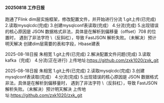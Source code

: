 #### 20250818 工作日报
跑通了Flink dim层实施框架，修改配置文件，并开始进行分流
1.git上传(已完成)
2.读取mysqlcdc(完成)
3.创建mysqlconf表读取(完成）
4.分流(完成)
5.出现错误的核心原因是 JSON 数据格式非法，具体是在解析到偏移量（offset）708 的位置时，
遇到了非法字符 \（反斜杠），导致 FastJSON 解析失败。（未解决）预计明天解决
创建dim层需要的表和字段，Hbase建表

2025-08-18日报 朱相宽
1.git上传(已完成)
2.解决配置文件问题(完成)
3.读取kafka（完成）
4.分流(正在进行)
上传地址:https://github.com/zxk1020/zxk_git



2025-08-18日报 朱相宽
1.git上传(已完成)
2.读取mysqlcdc(完成)
3.创建mysqlconf表读取(完成）
4.分流(完成)
5.出现错误的核心原因是 JSON 数据格式非法，具体是在解析到偏移量时，
遇到了非法字符 \（反斜杠），导致 FastJSON 解析失败。（未解决）预计明天解决
上传地址:https://github.com/zxk1020/zxk_git


